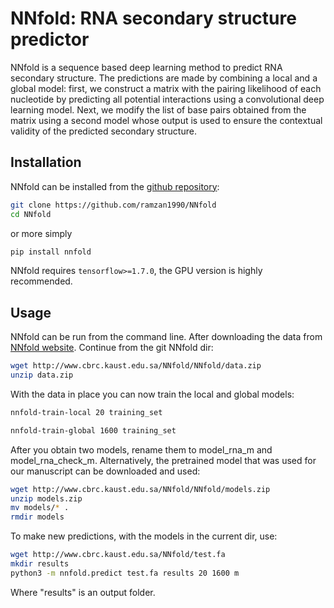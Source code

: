 # NNfold: RNA secondary structure predictor

NNfold is a sequence based deep learning method to predict RNA
secondary structure. The predictions are made by combining a local and
a global model: first, we construct a matrix with the pairing
likelihood of each nucleotide by predicting all potential interactions
using a convolutional deep learning model. Next, we modify the list of
base pairs obtained from the matrix using a second model whose output
is used to ensure the contextual validity of the predicted secondary
structure.

## Installation
NNfold can be installed from the [github repository](https://github.com/ramzan1990/NNfold.git):
```sh
git clone https://github.com/ramzan1990/NNfold
cd NNfold
```

or more simply
```sh
pip install nnfold
```
NNfold requires ```tensorflow>=1.7.0```, the GPU version is highly recommended.

## Usage
NNfold can be run from the command line. After downloading the data from [NNfold website](https://www.cbrc.kaust.edu.sa/NNfold/data.html). Continue from the git NNfold dir:
```sh
wget http://www.cbrc.kaust.edu.sa/NNfold/NNfold/data.zip
unzip data.zip
```

With the data in place you can now train the local and global models:
```sh
nnfold-train-local 20 training_set
```
```sh
nnfold-train-global 1600 training_set
```

After you obtain two models, rename them to model_rna_m and model_rna_check_m.
Alternatively, the pretrained model that was used for our manuscript can be downloaded
and used:
```sh
wget http://www.cbrc.kaust.edu.sa/NNfold/NNfold/models.zip
unzip models.zip
mv models/* .
rmdir models
```

To make new predictions, with the models in the current dir, use:
```sh
wget http://www.cbrc.kaust.edu.sa/NNfold/test.fa
mkdir results
python3 -m nnfold.predict test.fa results 20 1600 m
```
Where "results" is an output folder.

